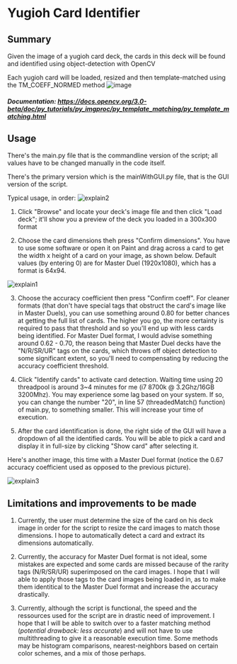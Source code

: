 # Yugioh Card Identifier
 ## Summary
 Given the image of a yugioh card deck, the cards in this deck will be found and identified using object-detection with OpenCV
 
 Each yugioh card will be loaded, resized and then template-matched using the TM_COEFF_NORMED method
 ![image](https://user-images.githubusercontent.com/68672661/162574585-426aad0e-60b6-409f-bfd0-a361a6849217.png)
##### Documentation: https://docs.opencv.org/3.0-beta/doc/py_tutorials/py_imgproc/py_template_matching/py_template_matching.html

## Usage
There's the main.py file that is the commandline version of the script; all values have to be changed manually in the code itself.

There's the primary version which is the mainWithGUI.py file, that is the GUI version of the script.

Typical usage, in order:
![explain2](https://user-images.githubusercontent.com/68672661/162575006-48317c8f-de32-444a-99e0-30053a5a8b68.jpg)
1) Click "Browse" and locate your deck's image file and then click "Load deck"; it'll show you a preview of the deck you loaded in a 300x300 format

2) Choose the card dimensions theh press "Confirm dimensions". You have to use some software or open it on Paint and drag across a card to get the width x height of a card on your image, as shown below. Default values (by entering 0) are for Master Duel (1920x1080), which has a format is 64x94.

 ![explain1](https://user-images.githubusercontent.com/68672661/162575085-b3c2f393-276f-4407-8a74-335a50783c88.jpg)

3) Choose the accuracy coefficient then press "Confirm coeff". For cleaner formats (that don't have special tags that obstruct the card's image like in Master Duels), you can use something around 0.80 for better chances at getting the full list of cards. The higher you go, the more certainty is required to pass that threshold and so you'll end up with less cards being identified. For Master Duel format, I would advise something around 0.62 - 0.70, the reason being that Master Duel decks have the "N/R/SR/UR" tags on the cards, which throws off object detection to some significant extent, so you'll need to compensating by reducing the accuracy coefficient threshold.

4) Click "Identify cards" to activate card detection. Waiting time using 20 threadpool is around 3~4 minutes for me (i7 8700k @ 3.2Ghz/16GB 3200Mhz). You may experience some lag based on your system. If so, you can change the number "20", in line 57 (threadedMatch() function) of main.py, to something smaller. This will increase your time of execution.

5) After the card identification is done, the right side of the GUI will have a dropdown of all the identified cards. You will be able to pick a card and display it in full-size by clicking "Show card" after selecting it.

Here's another image, this time with a Master Duel format (notice the 0.67 accuracy coefficient used as opposed to the previous picture).

![explain3](https://user-images.githubusercontent.com/68672661/162575502-30bd21a5-55e0-4fbb-9b6c-01b58c412b7c.jpg)


## Limitations and improvements to be made
1) Currently, the user must determine the size of the card on his deck image in order for the script to resize the card images to match those dimensions. I hope to automatically detect a card and extract its dimensions automatically.

2) Currently, the accuracy for Master Duel format is not ideal, some mistakes are expected and some cards are missed because of the rarity tags (N/R/SR/UR) superimposed on the card images. I hope that I will able to apply those tags to the card images being loaded in, as to make them identitical to the Master Duel format and increase the accuracy drastically.

3) Currently, although the script is functional, the speed and the ressources used for the script are in drastic need of improvement. I hope that I will be able to switch over to a faster matching method (*potential drawback: less accurate*) and will not have to use multithreading to give it a reasonable execution time. Some methods may be histogram comparisons, nearest-neighbors based on certain color schemes, and a mix of those perhaps.
